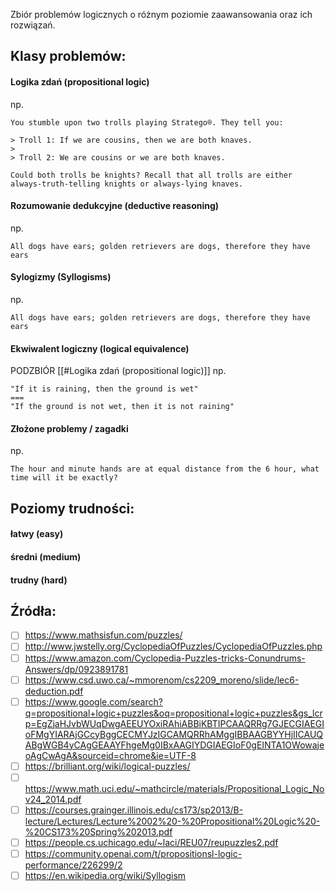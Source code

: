Zbiór problemów logicznych o różnym poziomie zaawansowania oraz ich rozwiązań.

## Klasy problemów:

#### Logika zdań (propositional logic)
np. 
```
You stumble upon two trolls playing Stratego®. They tell you:

> Troll 1: If we are cousins, then we are both knaves.
> 
> Troll 2: We are cousins or we are both knaves.

Could both trolls be knights? Recall that all trolls are either always-truth-telling knights or always-lying knaves.
```

#### Rozumowanie dedukcyjne (deductive reasoning)
np.
```
All dogs have ears; golden retrievers are dogs, therefore they have ears
```

#### Sylogizmy (Syllogisms)
np.
```
All dogs have ears; golden retrievers are dogs, therefore they have ears
```

#### Ekwiwalent logiczny (logical equivalence)
PODZBIÓR [[#Logika zdań (propositional logic)]]
np.
```
"If it is raining, then the ground is wet"
===
"If the ground is not wet, then it is not raining"
```

#### Złożone problemy / zagadki
np.
```
The hour and minute hands are at equal distance from the 6 hour, what time will it be exactly?
```


## Poziomy trudności:

#### łatwy (easy)
#### średni (medium)
#### trudny (hard)


## Źródła:
- [ ] https://www.mathsisfun.com/puzzles/
- [ ] http://www.jwstelly.org/CyclopediaOfPuzzles/CyclopediaOfPuzzles.php
- [ ] https://www.amazon.com/Cyclopedia-Puzzles-tricks-Conundrums-Answers/dp/0923891781
- [ ] https://www.csd.uwo.ca/~mmorenom/cs2209_moreno/slide/lec6-deduction.pdf
- [ ] https://www.google.com/search?q=propositional+logic+puzzles&oq=propositional+logic+puzzles&gs_lcrp=EgZjaHJvbWUqDwgAEEUYOxiRAhiABBiKBTIPCAAQRRg7GJECGIAEGIoFMgYIARAjGCcyBggCECMYJzIGCAMQRRhAMggIBBAAGBYYHjIICAUQABgWGB4yCAgGEAAYFhgeMg0IBxAAGIYDGIAEGIoF0gEINTA1OWowajeoAgCwAgA&sourceid=chrome&ie=UTF-8
- [ ] https://brilliant.org/wiki/logical-puzzles/
- [ ] https://www.math.uci.edu/~mathcircle/materials/Propositional_Logic_Nov24_2014.pdf
- [ ] https://courses.grainger.illinois.edu/cs173/sp2013/B-lecture/Lectures/Lecture%2002%20-%20Propositional%20Logic%20-%20CS173%20Spring%202013.pdf
- [ ] https://people.cs.uchicago.edu/~laci/REU07/reupuzzles2.pdf
- [ ] https://community.openai.com/t/propositionsl-logic-performance/226299/2
- [ ] https://en.wikipedia.org/wiki/Syllogism